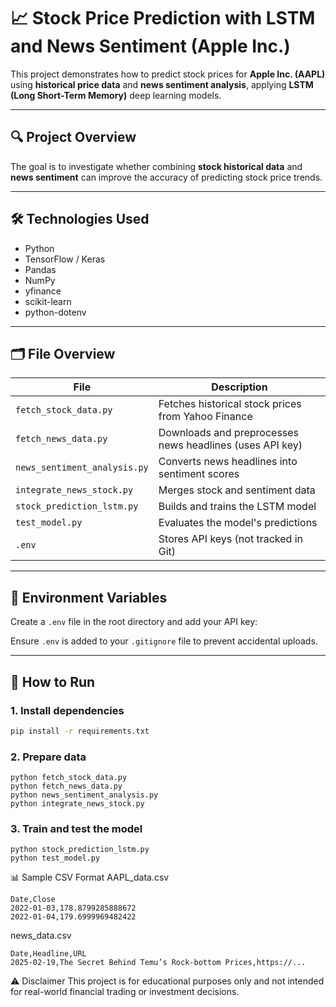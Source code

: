 # 📈 Stock Price Prediction with LSTM and News Sentiment (Apple Inc.)

This project demonstrates how to predict stock prices for **Apple Inc. (AAPL)** using **historical price data** and **news sentiment analysis**, applying **LSTM (Long Short-Term Memory)** deep learning models.

---

## 🔍 Project Overview

The goal is to investigate whether combining **stock historical data** and **news sentiment** can improve the accuracy of predicting stock price trends.

---

## 🛠 Technologies Used

- Python
- TensorFlow / Keras
- Pandas
- NumPy
- yfinance
- scikit-learn
- python-dotenv

---

## 🗂 File Overview

| File | Description |
|------|-------------|
| `fetch_stock_data.py` | Fetches historical stock prices from Yahoo Finance |
| `fetch_news_data.py` | Downloads and preprocesses news headlines (uses API key) |
| `news_sentiment_analysis.py` | Converts news headlines into sentiment scores |
| `integrate_news_stock.py` | Merges stock and sentiment data |
| `stock_prediction_lstm.py` | Builds and trains the LSTM model |
| `test_model.py` | Evaluates the model's predictions |
| `.env` | Stores API keys (not tracked in Git) |

---

## 🔐 Environment Variables

Create a `.env` file in the root directory and add your API key:

Ensure `.env` is added to your `.gitignore` file to prevent accidental uploads.

---

## 🧪 How to Run

### 1. Install dependencies

```bash
pip install -r requirements.txt
```
### 2. Prepare data
```
python fetch_stock_data.py
python fetch_news_data.py
python news_sentiment_analysis.py
python integrate_news_stock.py
```
### 3. Train and test the model
```
python stock_prediction_lstm.py
python test_model.py
```
📊 Sample CSV Format
AAPL_data.csv
```
Date,Close
2022-01-03,178.8799285888672
2022-01-04,179.6999969482422
```
news_data.csv
```
Date,Headline,URL
2025-02-19,The Secret Behind Temu’s Rock-bottom Prices,https://...
```
⚠️ Disclaimer
This project is for educational purposes only and not intended for real-world financial trading or investment decisions.


